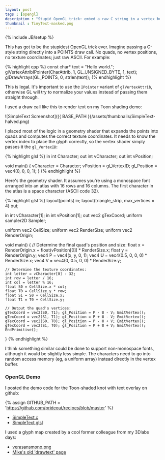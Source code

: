 ```yaml
---
layout: post
tags : [opengl]
description : "Stupid OpenGL trick: embed a raw C string in a vertex buffer."
thumbnail : TinyText-masked.png
---
```

{% include JB/setup %}

This has got to be the stupidest OpenGL trick ever.  Imagine passing a C-style string directly into a POINTS draw call. No quads, no vertex positions, no texture coordinates; just raw ASCII.  For example:

{% highlight cpp %}
const char* text = "Hello world.";
glVertexAttribIPointer(CharAttrib, 1, GL_UNSIGNED_BYTE, 1, text);
glDrawArrays(GL_POINTS, 0, strlen(text));
{% endhighlight %}

This is legal.  It's important to use the `IPointer` variant of `glVertexAttrib`, otherwise GL will try to normalize your values instead of passing them straight through.

I used a draw call like this to render text on my Toon shading demo:

![SimpleText Screenshot]({{ BASE_PATH }}/assets/thumbnails/SimpleText-halved.png)

I placed most of the logic in a geometry shader that expands the points into quads and computes the correct texture coordinates.  It needs to know the vertex index to place the glyph correctly, so the vertex shader simply passes it the `gl_VertexID`:

{% highlight glsl %}
in int Character;
out int vCharacter;
out int vPosition;

void main()
{
    vCharacter = Character;
    vPosition = gl_VertexID;
    gl_Position = vec4(0, 0, 0, 1);
}
{% endhighlight %}

Here's the geometry shader.  It assumes you're using a monospace font arranged into an atlas with 16 rows and 16 columns.  The first character in the atlas is a space character (ASCII code 32).

{% highlight glsl %}
layout(points) in;
layout(triangle_strip, max_vertices = 4) out;

in int vCharacter[1];
in int vPosition[1];
out vec2 gTexCoord;
uniform sampler2D Sampler;

uniform vec2 CellSize;
uniform vec2 RenderSize;
uniform vec2 RenderOrigin;

void main()
{
    // Determine the final quad's position and size:
    float x = RenderOrigin.x + float(vPosition[0]) * RenderSize.x;
    float y = RenderOrigin.y;
    vec4 P = vec4(x, y, 0, 1);
    vec4 U = vec4(0.5, 0, 0, 0) * RenderSize.x;
    vec4 V = vec4(0, 0.5, 0, 0) * RenderSize.y;

    // Determine the texture coordinates:
    int letter = vCharacter[0] - 32;
    int row = letter / 16;
    int col = letter % 16;
    float S0 = CellSize.x * col;
    float T0 = CellSize.y * row;
    float S1 = S0 + CellSize.x;
    float T1 = T0 + CellSize.y;

    // Output the quad's vertices:
    gTexCoord = vec2(S0, T1); gl_Position = P - U - V; EmitVertex();
    gTexCoord = vec2(S1, T1); gl_Position = P + U - V; EmitVertex();
    gTexCoord = vec2(S0, T0); gl_Position = P - U + V; EmitVertex();
    gTexCoord = vec2(S1, T0); gl_Position = P + U + V; EmitVertex();
    EndPrimitive();
}
{% endhighlight %}

I think something similar could be done to support non-monospace fonts, although it would be slightly less simple.  The characters need to go into random access memory (eg, a uniform array) instead directly in the vertex buffer.

### OpenGL Demo

I posted the demo code for the Toon-shaded knot with text overlay on github:

{% assign GITHUB_PATH = 'https://github.com/prideout/recipes/blob/master' %}

*   [SimpleText.c]({{GITHUB_PATH}}/demo-SimpleText.c)
*   [SimpleText.glsl]({{GITHUB_PATH}}/demo-SimpleText.glsl)

I used a glyph map created by a cool former colleague from my 3Dlabs days:

*   [verasansmono.png]({{GITHUB_PATH}}/verasansmono.png)
*   [Mike's old 'drawtext' page](http://mew.cx/drawtext/drawtext.html)
